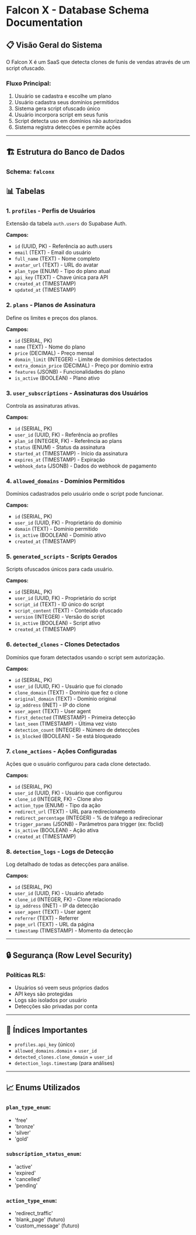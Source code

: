 # Falcon X - Database Schema Documentation

## 📋 Visão Geral do Sistema

O Falcon X é um SaaS que detecta clones de funis de vendas através de um script ofuscado.

### Fluxo Principal:

1. Usuário se cadastra e escolhe um plano
2. Usuário cadastra seus domínios permitidos
3. Sistema gera script ofuscado único
4. Usuário incorpora script em seus funis
5. Script detecta uso em domínios não autorizados
6. Sistema registra detecções e permite ações

---

## 🏗️ Estrutura do Banco de Dados

### Schema: `falconx`

## 📊 Tabelas

### 1. `profiles` - Perfis de Usuários

Extensão da tabela `auth.users` do Supabase Auth.

**Campos:**

- `id` (UUID, PK) - Referência ao auth.users
- `email` (TEXT) - Email do usuário
- `full_name` (TEXT) - Nome completo
- `avatar_url` (TEXT) - URL do avatar
- `plan_type` (ENUM) - Tipo do plano atual
- `api_key` (TEXT) - Chave única para API
- `created_at` (TIMESTAMP)
- `updated_at` (TIMESTAMP)

### 2. `plans` - Planos de Assinatura

Define os limites e preços dos planos.

**Campos:**

- `id` (SERIAL, PK)
- `name` (TEXT) - Nome do plano
- `price` (DECIMAL) - Preço mensal
- `domain_limit` (INTEGER) - Limite de domínios detectados
- `extra_domain_price` (DECIMAL) - Preço por domínio extra
- `features` (JSONB) - Funcionalidades do plano
- `is_active` (BOOLEAN) - Plano ativo

### 3. `user_subscriptions` - Assinaturas dos Usuários

Controla as assinaturas ativas.

**Campos:**

- `id` (SERIAL, PK)
- `user_id` (UUID, FK) - Referência ao profiles
- `plan_id` (INTEGER, FK) - Referência ao plans
- `status` (ENUM) - Status da assinatura
- `started_at` (TIMESTAMP) - Início da assinatura
- `expires_at` (TIMESTAMP) - Expiração
- `webhook_data` (JSONB) - Dados do webhook de pagamento

### 4. `allowed_domains` - Domínios Permitidos

Domínios cadastrados pelo usuário onde o script pode funcionar.

**Campos:**

- `id` (SERIAL, PK)
- `user_id` (UUID, FK) - Proprietário do domínio
- `domain` (TEXT) - Domínio permitido
- `is_active` (BOOLEAN) - Domínio ativo
- `created_at` (TIMESTAMP)

### 5. `generated_scripts` - Scripts Gerados

Scripts ofuscados únicos para cada usuário.

**Campos:**

- `id` (SERIAL, PK)
- `user_id` (UUID, FK) - Proprietário do script
- `script_id` (TEXT) - ID único do script
- `script_content` (TEXT) - Conteúdo ofuscado
- `version` (INTEGER) - Versão do script
- `is_active` (BOOLEAN) - Script ativo
- `created_at` (TIMESTAMP)

### 6. `detected_clones` - Clones Detectados

Domínios que foram detectados usando o script sem autorização.

**Campos:**

- `id` (SERIAL, PK)
- `user_id` (UUID, FK) - Usuário que foi clonado
- `clone_domain` (TEXT) - Domínio que fez o clone
- `original_domain` (TEXT) - Domínio original
- `ip_address` (INET) - IP do clone
- `user_agent` (TEXT) - User agent
- `first_detected` (TIMESTAMP) - Primeira detecção
- `last_seen` (TIMESTAMP) - Última vez visto
- `detection_count` (INTEGER) - Número de detecções
- `is_blocked` (BOOLEAN) - Se está bloqueado

### 7. `clone_actions` - Ações Configuradas

Ações que o usuário configurou para cada clone detectado.

**Campos:**

- `id` (SERIAL, PK)
- `user_id` (UUID, FK) - Usuário que configurou
- `clone_id` (INTEGER, FK) - Clone alvo
- `action_type` (ENUM) - Tipo da ação
- `redirect_url` (TEXT) - URL para redirecionamento
- `redirect_percentage` (INTEGER) - % de tráfego a redirecionar
- `trigger_params` (JSONB) - Parâmetros para trigger (ex: fbclid)
- `is_active` (BOOLEAN) - Ação ativa
- `created_at` (TIMESTAMP)

### 8. `detection_logs` - Logs de Detecção

Log detalhado de todas as detecções para análise.

**Campos:**

- `id` (SERIAL, PK)
- `user_id` (UUID, FK) - Usuário afetado
- `clone_id` (INTEGER, FK) - Clone relacionado
- `ip_address` (INET) - IP da detecção
- `user_agent` (TEXT) - User agent
- `referrer` (TEXT) - Referrer
- `page_url` (TEXT) - URL da página
- `timestamp` (TIMESTAMP) - Momento da detecção

---

## 🔒 Segurança (Row Level Security)

### Políticas RLS:

- Usuários só veem seus próprios dados
- API keys são protegidas
- Logs são isolados por usuário
- Detecções são privadas por conta

---

## 🔑 Índices Importantes

- `profiles.api_key` (único)
- `allowed_domains.domain` + `user_id`
- `detected_clones.clone_domain` + `user_id`
- `detection_logs.timestamp` (para análises)

---

## 📈 Enums Utilizados

### `plan_type_enum`:

- 'free'
- 'bronze'
- 'silver'
- 'gold'

### `subscription_status_enum`:

- 'active'
- 'expired'
- 'cancelled'
- 'pending'

### `action_type_enum`:

- 'redirect_traffic'
- 'blank_page' (futuro)
- 'custom_message' (futuro)
